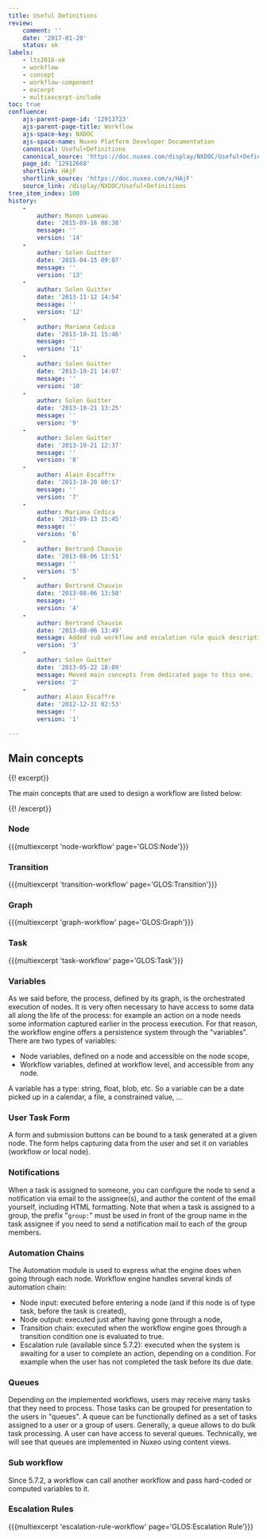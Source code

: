 ```yaml
---
title: Useful Definitions
review:
    comment: ''
    date: '2017-01-20'
    status: ok
labels:
    - lts2016-ok
    - workflow
    - concept
    - workflow-component
    - excerpt
    - multiexcerpt-include
toc: true
confluence:
    ajs-parent-page-id: '12913723'
    ajs-parent-page-title: Workflow
    ajs-space-key: NXDOC
    ajs-space-name: Nuxeo Platform Developer Documentation
    canonical: Useful+Definitions
    canonical_source: 'https://doc.nuxeo.com/display/NXDOC/Useful+Definitions'
    page_id: '12912668'
    shortlink: HAjF
    shortlink_source: 'https://doc.nuxeo.com/x/HAjF'
    source_link: /display/NXDOC/Useful+Definitions
tree_item_index: 100
history:
    -
        author: Manon Lumeau
        date: '2015-09-16 08:38'
        message: ''
        version: '14'
    -
        author: Solen Guitter
        date: '2015-04-15 09:07'
        message: ''
        version: '13'
    -
        author: Solen Guitter
        date: '2013-11-12 14:54'
        message: ''
        version: '12'
    -
        author: Mariana Cedica
        date: '2013-10-31 15:46'
        message: ''
        version: '11'
    -
        author: Solen Guitter
        date: '2013-10-21 14:07'
        message: ''
        version: '10'
    -
        author: Solen Guitter
        date: '2013-10-21 13:25'
        message: ''
        version: '9'
    -
        author: Solen Guitter
        date: '2013-10-21 12:37'
        message: ''
        version: '8'
    -
        author: Alain Escaffre
        date: '2013-10-20 00:17'
        message: ''
        version: '7'
    -
        author: Mariana Cedica
        date: '2013-09-13 15:45'
        message: ''
        version: '6'
    -
        author: Bertrand Chauvin
        date: '2013-08-06 13:51'
        message: ''
        version: '5'
    -
        author: Bertrand Chauvin
        date: '2013-08-06 13:50'
        message: ''
        version: '4'
    -
        author: Bertrand Chauvin
        date: '2013-08-06 13:49'
        message: Added sub workflow and escalation rule quick description.
        version: '3'
    -
        author: Solen Guitter
        date: '2013-05-22 18:09'
        message: Moved main concepts from dedicated page to this one.
        version: '2'
    -
        author: Alain Escaffre
        date: '2012-12-31 02:53'
        message: ''
        version: '1'

---
```

## Main concepts

{{! excerpt}}

The main concepts that are used to design a workflow are listed below:

{{! /excerpt}}

### Node

{{{multiexcerpt 'node-workflow' page='GLOS:Node'}}}

### Transition

{{{multiexcerpt 'transition-workflow' page='GLOS:Transition'}}}

### Graph

{{{multiexcerpt 'graph-workflow' page='GLOS:Graph'}}}

### Task

{{{multiexcerpt 'task-workflow' page='GLOS:Task'}}}

### Variables

As we said before, the process, defined by its graph, is the orchestrated execution of nodes. It is very often necessary to have access to some data all along the life of the process: for example an action on a node needs some information captured earlier in the process execution. For that reason, the workflow engine offers a persistence system through the "variables". There are two types of variables:

*   Node variables, defined on a node and accessible on the node scope,
*   Workflow variables, defined at workflow level, and accessible from any node.

A variable has a type: string, float, blob, etc. So a variable can be a date picked up in a calendar, a file, a constrained value, &hellip;

### User Task Form

A form and submission buttons can be bound to a task generated at a given node. The form helps capturing data from the user and set it on variables (workflow or local node).

### Notifications

When a task is assigned to someone, you can configure the node to send a notification via email to the assignee(s), and author the content of the email yourself, including HTML formatting. Note that when a task is assigned to a group, the prefix "`group:`" must be used in front of the group name in the task assignee if you need to send a notification mail to each of the group members.

### Automation Chains

The Automation module is used to express what the engine does when going through each node. Workflow engine handles several kinds of automation chain:

*   Node input: executed before entering a node (and if this node is of type task, before the task is created),
*   Node output: executed just after having gone through a node,
*   Transition chain: executed when the workflow engine goes through a transition condition one is evaluated to true.
*   Escalation rule (available since 5.7.2): executed when the system is awaiting for a user to complete an action, depending on a condition. For example when the user has not completed the task before its due date.

### Queues

Depending on the implemented workflows, users may receive many tasks that they need to process. Those tasks can be grouped for presentation to the users in "queues". A queue can be functionally defined as a set of tasks assigned to a user or a group of users. Generally, a queue allows to do bulk task processing. A user can have access to several queues. Technically, we will see that queues are implemented in Nuxeo using content views.

### Sub workflow

Since 5.7.2, a workflow can call another workflow and pass hard-coded or computed variables to it.

### Escalation Rules

{{{multiexcerpt 'escalation-rule-workflow' page='GLOS:Escalation Rule'}}}
